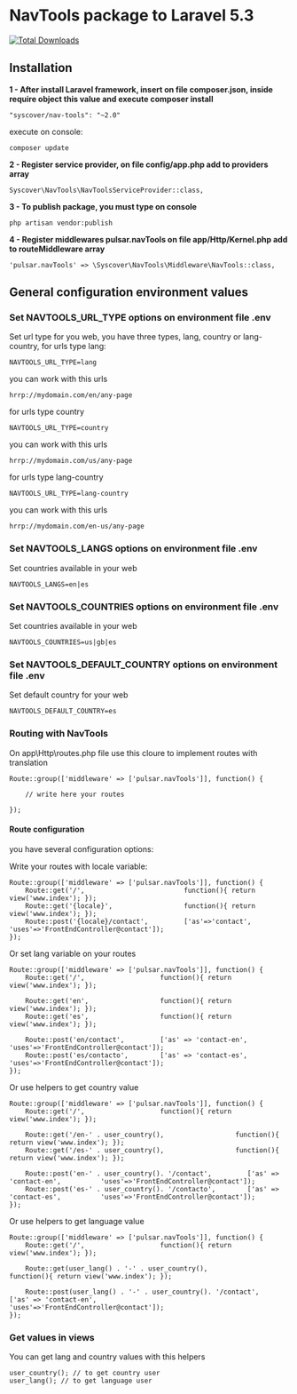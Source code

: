 # NavTools package to Laravel 5.3

[![Total Downloads](https://poser.pugx.org/syscover/nav-tools/downloads)](https://packagist.org/packages/syscover/nav-tools)

## Installation

**1 - After install Laravel framework, insert on file composer.json, inside require object this value and execute composer install**
```
"syscover/nav-tools": "~2.0"
```
execute on console:
```
composer update
```

**2 - Register service provider, on file config/app.php add to providers array**
```
Syscover\NavTools\NavToolsServiceProvider::class,
```

**3 - To publish package, you must type on console**
```
php artisan vendor:publish
```

**4 - Register middlewares pulsar.navTools on file app/Http/Kernel.php add to routeMiddleware array**
```
'pulsar.navTools' => \Syscover\NavTools\Middleware\NavTools::class,
```


## General configuration environment values

### Set NAVTOOLS_URL_TYPE options on environment file .env
Set url type for you web, you have three types, lang, country or lang-country, for urls type lang:
```
NAVTOOLS_URL_TYPE=lang
```
you can work with this urls
```
hrrp://mydomain.com/en/any-page
```

for urls type country
```
NAVTOOLS_URL_TYPE=country
```
you can work with this urls
```
hrrp://mydomain.com/us/any-page
```

for urls type lang-country
```
NAVTOOLS_URL_TYPE=lang-country
```
you can work with this urls
```
hrrp://mydomain.com/en-us/any-page
```


### Set NAVTOOLS_LANGS options on environment file .env
Set countries available in your web
```
NAVTOOLS_LANGS=en|es
```


### Set NAVTOOLS_COUNTRIES options on environment file .env
Set countries available in your web
```
NAVTOOLS_COUNTRIES=us|gb|es
```


### Set NAVTOOLS_DEFAULT_COUNTRY options on environment file .env
Set default country for your web
```
NAVTOOLS_DEFAULT_COUNTRY=es
```


### Routing with NavTools
On app\Http\routes.php file use this cloure to implement routes with translation

```
Route::group(['middleware' => ['pulsar.navTools']], function() {

    // write here your routes

});

```

#### Route configuration
you have several configuration options:

Write your routes with locale variable:

```
Route::group(['middleware' => ['pulsar.navTools']], function() {
    Route::get('/',                         function(){ return view('www.index'); });
    Route::get('{locale}',                  function(){ return view('www.index'); });
    Route::post('{locale}/contact',         ['as'=>'contact',  'uses'=>'FrontEndController@contact']);
});

```

Or set lang variable on your routes

```
Route::group(['middleware' => ['pulsar.navTools']], function() {
    Route::get('/',                   function(){ return view('www.index'); });

    Route::get('en',                  function(){ return view('www.index'); });
    Route::get('es',                  function(){ return view('www.index'); });

    Route::post('en/contact',         ['as' => 'contact-en',          'uses'=>'FrontEndController@contact']);
    Route::post('es/contacto',        ['as' => 'contact-es',          'uses'=>'FrontEndController@contact']);
});

```

Or use helpers to get country value

```
Route::group(['middleware' => ['pulsar.navTools']], function() {
    Route::get('/',                   function(){ return view('www.index'); });

    Route::get('/en-' . user_country(),                  function(){ return view('www.index'); });
    Route::get('/es-' . user_country(),                  function(){ return view('www.index'); });

    Route::post('en-' . user_country(). '/contact',         ['as' => 'contact-en',          'uses'=>'FrontEndController@contact']);
    Route::post('es-' . user_country(). '/contacto',        ['as' => 'contact-es',          'uses'=>'FrontEndController@contact']);
});

```

Or use helpers to get language value

```
Route::group(['middleware' => ['pulsar.navTools']], function() {
    Route::get('/',                   function(){ return view('www.index'); });

    Route::get(user_lang() . '-' . user_country(),                  function(){ return view('www.index'); });

    Route::post(user_lang() . '-' . user_country(). '/contact',         ['as' => 'contact-en',          'uses'=>'FrontEndController@contact']);
});

```

### Get values in views

You can get lang and country values with this helpers
```
user_country(); // to get country user
user_lang(); // to get language user
```